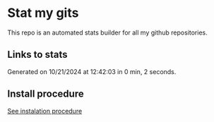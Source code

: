 # Stat my gits

This repo is an automated stats builder for all my github repositories.

## Links to stats


Generated on 10/21/2024 at 12:42:03 in 0 min, 2 seconds.

## Install procedure

[See instalation procedure](./src/install.md)
